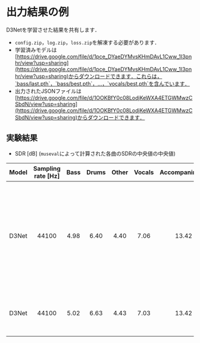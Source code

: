 # 出力結果の例
D3Netを学習させた結果を共有します．
- `config.zip`，`log.zip`，`loss.zip`を解凍する必要があります．
- 学習済みモデルは[https://drive.google.com/file/d/1pce_DYaeDYMvsKHmDAvL1Cww_1I3pnhr/view?usp=sharing](https://drive.google.com/file/d/1pce_DYaeDYMvsKHmDAvL1Cww_1I3pnhr/view?usp=sharing)からダウンロードできます．これらは，`bass/last.pth`，`bass/best.pth`，...，`vocals/best.pth`を含んでいます．
- 出力されたJSONファイルは[https://drive.google.com/file/d/1OOKBfY0c08LodjKeWXA4ETGWMwzCSbdN/view?usp=sharing](https://drive.google.com/file/d/1OOKBfY0c08LodjKeWXA4ETGWMwzCSbdN/view?usp=sharing)からダウンロードできます．

## 実験結果
- SDR [dB] (`museval`によって計算された各曲のSDRの中央値の中央値)

| Model | Sampling rate [Hz] | Bass | Drums | Other | Vocals | Accompaniment | Average | Note |
| :---: | :---: | :---: | :---: | :---: | :---: | :---: | :---: | :---: |
| D3Net | 44100 | 4.98 | 6.40 | 4.40 | 7.06 | 13.42 | 5.71 | 検証ロスが最小となるエポックで学習を止めた場合 |
| D3Net | 44100 | 5.02 | 6.63 | 4.43 | 7.03 | 13.42 | 5.78 | 100エポック学習後 |